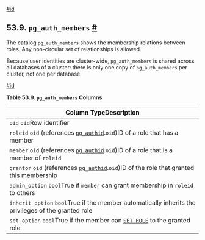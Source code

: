 [#id](#CATALOG-PG-AUTH-MEMBERS)

## 53.9. `pg_auth_members` [#](#CATALOG-PG-AUTH-MEMBERS)

The catalog `pg_auth_members` shows the membership relations between roles. Any non-circular set of relationships is allowed.

Because user identities are cluster-wide, `pg_auth_members` is shared across all databases of a cluster: there is only one copy of `pg_auth_members` per cluster, not one per database.

[#id](#id-1.10.4.11.5)

**Table 53.9. `pg_auth_members` Columns**

| Column TypeDescription                                                                                         |
| -------------------------------------------------------------------------------------------------------------- |
| `oid` `oid`Row identifier                                                                                      |
| `roleid` `oid` (references [`pg_authid`](catalog-pg-authid).`oid`)ID of a role that has a member               |
| `member` `oid` (references [`pg_authid`](catalog-pg-authid).`oid`)ID of a role that is a member of `roleid`    |
| `grantor` `oid` (references [`pg_authid`](catalog-pg-authid).`oid`)ID of the role that granted this membership |
| `admin_option` `bool`True if `member` can grant membership in `roleid` to others                               |
| `inherit_option` `bool`True if the member automatically inherits the privileges of the granted role            |
| `set_option` `bool`True if the member can [`SET ROLE`](sql-set-role) to the granted role                       |
